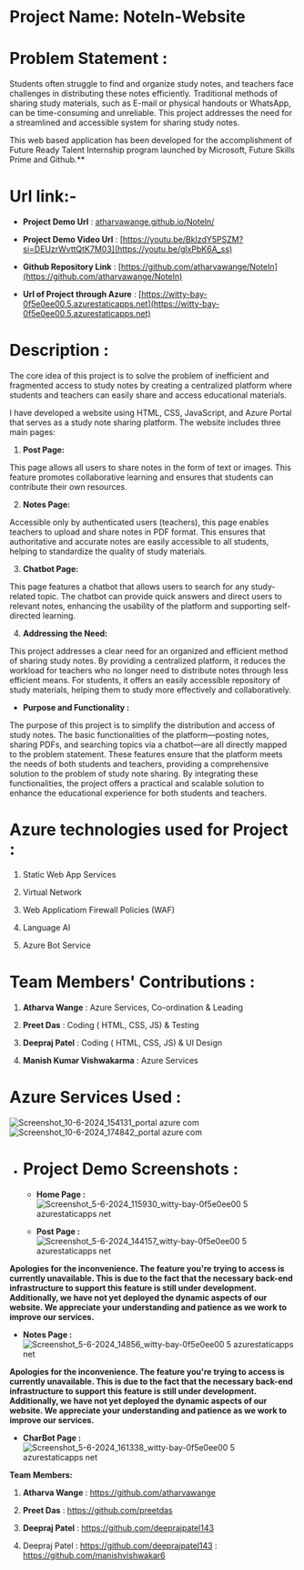 # **Project Name:** **NoteIn-Website**


# Problem Statement :

Students often struggle to find and organize study notes, and teachers face challenges in distributing these notes efficiently. Traditional methods of sharing study materials, such as E-mail or physical handouts or WhatsApp, can be time-consuming and unreliable. This project addresses the need for a streamlined and accessible system for sharing study notes.

This web based application has been developed for the accomplishment of Future Ready Talent Internship program launched by Microsoft, Future Skills Prime and Github.**

# Url link:-
  - **Project Demo Url** : [atharvawange.github.io/NoteIn/](atharvawange.github.io/NoteIn/)

  - **Project Demo Video Url** : [https://youtu.be/BkIzdY5PSZM?si=DEUzrWvttQtK7M03](https://youtu.be/glxPbK6A_ss)

  - **Github Repository Link** : [https://github.com/atharvawange/NoteIn](https://github.com/atharvawange/NoteIn)

  - **Url of Project through Azure** : [https://witty-bay-0f5e0ee00.5.azurestaticapps.net](https://witty-bay-0f5e0ee00.5.azurestaticapps.net)

# Description :

The core idea of this project is to solve the problem of inefficient and fragmented access to study notes by creating a centralized platform where students and teachers can easily share and access educational materials.


I have developed a website using HTML, CSS, JavaScript, and Azure Portal that serves as a study note sharing platform. The website includes three main pages:

  1. **Post Page:**

This page allows all users to share notes in the form of text or images. This feature promotes collaborative learning and ensures that students can contribute their own resources.

  2. **Notes Page:**

Accessible only by authenticated users (teachers), this page enables teachers to upload and share notes in PDF format. This ensures that authoritative and accurate notes are easily accessible to all students, helping to standardize the quality of study materials.

  3. **Chatbot Page:**

This page features a chatbot that allows users to search for any study-related topic. The chatbot can provide quick answers and direct users to relevant notes, enhancing the usability of the platform and supporting self-directed learning.


4. **Addressing the Need:**

This project addresses a clear need for an organized and efficient method of sharing study notes. By providing a centralized platform, it reduces the workload for teachers who no longer need to distribute notes through less efficient means. For students, it offers an easily accessible repository of study materials, helping them to study more effectively and collaboratively.


- **Purpose and Functionality :**

The purpose of this project is to simplify the distribution and access of study notes. The basic functionalities of the platform—posting notes, sharing PDFs, and searching topics via a chatbot—are all directly mapped to the problem statement. These features ensure that the platform meets the needs of both students and teachers, providing a comprehensive solution to the problem of study note sharing.
By integrating these functionalities, the project offers a practical and scalable solution to enhance the educational experience for both students and teachers.

# Azure technologies used for Project :

  1. Static Web App Services

  2. Virtual Network

  3. Web Applicatiom Firewall Policies (WAF)

  4. Language AI

  5. Azure Bot Service

# Team Members' Contributions :

1. **Atharva Wange** : Azure Services, Co-ordination & Leading

2. **Preet Das** : Coding ( HTML, CSS, JS) & Testing

3. **Deepraj Patel** : Coding ( HTML, CSS, JS) & UI Design

4. **Manish Kumar Vishwakarma** : Azure Services


# Azure Services Used :
![Screenshot_10-6-2024_154131_portal azure com](https://github.com/atharvawange/NoteIn/assets/152992765/91189ee5-487f-4de1-acae-11b21c19443a)
![Screenshot_10-6-2024_174842_portal azure com](https://github.com/atharvawange/NoteIn/assets/152992765/2a0cb375-28f9-419f-8840-dc9f063dd335)

- # Project Demo Screenshots :

  - **Home Page :**
![Screenshot_5-6-2024_115930_witty-bay-0f5e0ee00 5 azurestaticapps net](https://github.com/atharvawange/NoteIn/assets/152992765/b213f1b8-1744-4c8b-a88b-ae868e560e9f)

  - **Post Page :**
![Screenshot_5-6-2024_144157_witty-bay-0f5e0ee00 5 azurestaticapps net](https://github.com/atharvawange/NoteIn/assets/152992765/24815ec7-72c0-4771-86d6-2bdb36353450)

**Apologies for the inconvenience. The feature you're trying to access is currently unavailable. This is due to the fact that the necessary back-end infrastructure to support this feature is still under development. Additionally, we have not yet deployed the dynamic aspects of our website. We appreciate your understanding and patience as we work to improve our services.**

  - **Notes Page :**
![Screenshot_5-6-2024_14856_witty-bay-0f5e0ee00 5 azurestaticapps net](https://github.com/atharvawange/NoteIn/assets/152992765/e4f020ed-6b50-4a79-a065-2999ec4495d9)

**Apologies for the inconvenience. The feature you're trying to access is currently unavailable. This is due to the fact that the necessary back-end infrastructure to support this feature is still under development. Additionally, we have not yet deployed the dynamic aspects of our website. We appreciate your understanding and patience as we work to improve our services.**

  - **CharBot Page :**
![Screenshot_5-6-2024_161338_witty-bay-0f5e0ee00 5 azurestaticapps net](https://github.com/atharvawange/NoteIn/assets/152992765/d48bdb46-1612-4236-b76d-2dadff10667b)







**Team Members:**

1. **Atharva Wange** : https://github.com/atharvawange

2. **Preet Das** : https://github.com/preetdas

3. **Deepraj Patel** : https://github.com/deeprajpatel143

4. Deepraj Patel : https://github.com/deeprajpatel143 : https://github.com/manishvishwakar6
